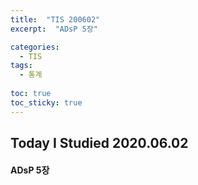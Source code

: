 ```yaml
---
title:  "TIS 200602"
excerpt:  "ADsP 5장"

categories:
  - TIS
tags:
  - 통계
  
toc: true
toc_sticky: true
---
```


## Today I Studied 2020.06.02

#### ADsP 5장
